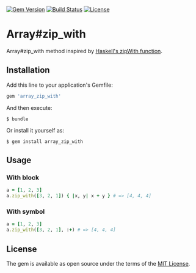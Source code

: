 [![Gem Version](https://badge.fury.io/rb/array_zip_with.svg)](https://badge.fury.io/rb/array_zip_with)
[![Build Status](https://travis-ci.org/hallucinations/array_zip_with.svg?branch=master)](https://travis-ci.org/hallucinations/array_zip_with)
[![License](https://img.shields.io/github/license/mashape/apistatus.svg)](https://github.com/boriscy/bonsaiERP/blob/dev/MIT-LICENSE.md)

# Array#zip_with

Array#zip_with method inspired by [Haskell's zipWith function](http://zvon.org/other/haskell/Outputprelude/zipWith_f.html).

## Installation

Add this line to your application's Gemfile:

```ruby
gem 'array_zip_with'
```

And then execute:

    $ bundle

Or install it yourself as:

    $ gem install array_zip_with

## Usage

### With block

```ruby
a = [1, 2, 3]
a.zip_with([3, 2, 1]) { |x, y| x + y } # => [4, 4, 4]
```

### With symbol

```ruby
a = [1, 2, 3]
a.zip_with([3, 2, 1], :+) # => [4, 4, 4]
```

## License

The gem is available as open source under the terms of the [MIT License](http://opensource.org/licenses/MIT).

